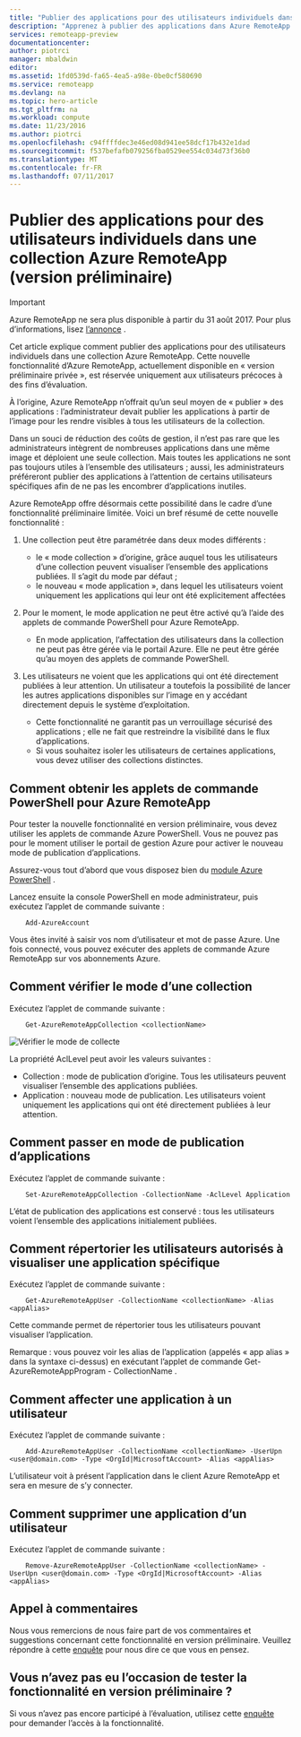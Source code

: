 ```yaml
---
title: "Publier des applications pour des utilisateurs individuels dans une collection Azure RemoteApp (version préliminaire) | Microsoft Docs"
description: "Apprenez à publier des applications dans Azure RemoteApp à l’attention d’utilisateurs spécifiques plutôt qu’à des groupes."
services: remoteapp-preview
documentationcenter: 
author: piotrci
manager: mbaldwin
editor: 
ms.assetid: 1fd0539d-fa65-4ea5-a98e-0be0cf580690
ms.service: remoteapp
ms.devlang: na
ms.topic: hero-article
ms.tgt_pltfrm: na
ms.workload: compute
ms.date: 11/23/2016
ms.author: piotrci
ms.openlocfilehash: c94ffffdec3e46ed08d941ee58dcf17b432e1dad
ms.sourcegitcommit: f537befafb079256fba0529ee554c034d73f36b0
ms.translationtype: MT
ms.contentlocale: fr-FR
ms.lasthandoff: 07/11/2017
---
```

# <a name="publish-applications-to-individual-users-in-an-azure-remoteapp-collection-preview"></a>Publier des applications pour des utilisateurs individuels dans une collection Azure RemoteApp (version préliminaire)
> [!IMPORTANT]
> Azure RemoteApp ne sera plus disponible à partir du 31 août 2017. Pour plus d’informations, lisez [l’annonce](https://go.microsoft.com/fwlink/?linkid=821148) .
> 
> 

Cet article explique comment publier des applications pour des utilisateurs individuels dans une collection Azure RemoteApp. Cette nouvelle fonctionnalité d’Azure RemoteApp, actuellement disponible en « version préliminaire privée », est réservée uniquement aux utilisateurs précoces à des fins d’évaluation.

À l’origine, Azure RemoteApp n’offrait qu’un seul moyen de « publier » des applications : l’administrateur devait publier les applications à partir de l’image pour les rendre visibles à tous les utilisateurs de la collection.

Dans un souci de réduction des coûts de gestion, il n’est pas rare que les administrateurs intègrent de nombreuses applications dans une même image et déploient une seule collection. Mais toutes les applications ne sont pas toujours utiles à l’ensemble des utilisateurs ; aussi, les administrateurs préféreront publier des applications à l’attention de certains utilisateurs spécifiques afin de ne pas les encombrer d’applications inutiles.

Azure RemoteApp offre désormais cette possibilité dans le cadre d’une fonctionnalité préliminaire limitée. Voici un bref résumé de cette nouvelle fonctionnalité :

1. Une collection peut être paramétrée dans deux modes différents :
   
   * le « mode collection » d’origine, grâce auquel tous les utilisateurs d’une collection peuvent visualiser l’ensemble des applications publiées. Il s’agit du mode par défaut ;
   * le nouveau « mode application », dans lequel les utilisateurs voient uniquement les applications qui leur ont été explicitement affectées
2. Pour le moment, le mode application ne peut être activé qu’à l’aide des applets de commande PowerShell pour Azure RemoteApp.
   
   * En mode application, l’affectation des utilisateurs dans la collection ne peut pas être gérée via le portail Azure. Elle ne peut être gérée qu’au moyen des applets de commande PowerShell.
3. Les utilisateurs ne voient que les applications qui ont été directement publiées à leur attention. Un utilisateur a toutefois la possibilité de lancer les autres applications disponibles sur l’image en y accédant directement depuis le système d’exploitation.
   
   * Cette fonctionnalité ne garantit pas un verrouillage sécurisé des applications ; elle ne fait que restreindre la visibilité dans le flux d’applications.
   * Si vous souhaitez isoler les utilisateurs de certaines applications, vous devez utiliser des collections distinctes.

## <a name="how-to-get-azure-remoteapp-powershell-cmdlets"></a>Comment obtenir les applets de commande PowerShell pour Azure RemoteApp
Pour tester la nouvelle fonctionnalité en version préliminaire, vous devez utiliser les applets de commande Azure PowerShell. Vous ne pouvez pas pour le moment utiliser le portail de gestion Azure pour activer le nouveau mode de publication d’applications.

Assurez-vous tout d’abord que vous disposez bien du [module Azure PowerShell](/powershell/azure/overview) .

Lancez ensuite la console PowerShell en mode administrateur, puis exécutez l’applet de commande suivante :

        Add-AzureAccount

Vous êtes invité à saisir vos nom d’utilisateur et mot de passe Azure. Une fois connecté, vous pouvez exécuter des applets de commande Azure RemoteApp sur vos abonnements Azure.

## <a name="how-to-check-which-mode-a-collection-is-in"></a>Comment vérifier le mode d’une collection
Exécutez l’applet de commande suivante :

        Get-AzureRemoteAppCollection <collectionName>

![Vérifier le mode de collecte](./media/remoteapp-perapp/araacllelvel.png)

La propriété AclLevel peut avoir les valeurs suivantes :

* Collection : mode de publication d’origine. Tous les utilisateurs peuvent visualiser l’ensemble des applications publiées.
* Application : nouveau mode de publication. Les utilisateurs voient uniquement les applications qui ont été directement publiées à leur attention.

## <a name="how-to-switch-to-application-publishing-mode"></a>Comment passer en mode de publication d’applications
Exécutez l’applet de commande suivante :

        Set-AzureRemoteAppCollection -CollectionName -AclLevel Application

L’état de publication des applications est conservé : tous les utilisateurs voient l’ensemble des applications initialement publiées.

## <a name="how-to-list-users-who-can-see-a-specific-application"></a>Comment répertorier les utilisateurs autorisés à visualiser une application spécifique
Exécutez l’applet de commande suivante :

        Get-AzureRemoteAppUser -CollectionName <collectionName> -Alias <appAlias>

Cette commande permet de répertorier tous les utilisateurs pouvant visualiser l’application.

Remarque : vous pouvez voir les alias de l’application (appelés « app alias » dans la syntaxe ci-dessus) en exécutant l’applet de commande Get-AzureRemoteAppProgram - CollectionName <collectionName>.

## <a name="how-to-assign-an-application-to-a-user"></a>Comment affecter une application à un utilisateur
Exécutez l’applet de commande suivante :

        Add-AzureRemoteAppUser -CollectionName <collectionName> -UserUpn <user@domain.com> -Type <OrgId|MicrosoftAccount> -Alias <appAlias>

L’utilisateur voit à présent l’application dans le client Azure RemoteApp et sera en mesure de s’y connecter.

## <a name="how-to-remove-an-application-from-a-user"></a>Comment supprimer une application d’un utilisateur
Exécutez l’applet de commande suivante :

        Remove-AzureRemoteAppUser -CollectionName <collectionName> -UserUpn <user@domain.com> -Type <OrgId|MicrosoftAccount> -Alias <appAlias>

## <a name="providing-feedback"></a>Appel à commentaires
Nous vous remercions de nous faire part de vos commentaires et suggestions concernant cette fonctionnalité en version préliminaire. Veuillez répondre à cette [enquête](http://www.instant.ly/s/FDdrb) pour nous dire ce que vous en pensez.

## <a name="havent-had-a-chance-to-try-the-preview-feature"></a>Vous n’avez pas eu l’occasion de tester la fonctionnalité en version préliminaire ?
Si vous n’avez pas encore participé à l’évaluation, utilisez cette [enquête](http://www.instant.ly/s/AY83p) pour demander l’accès à la fonctionnalité.

